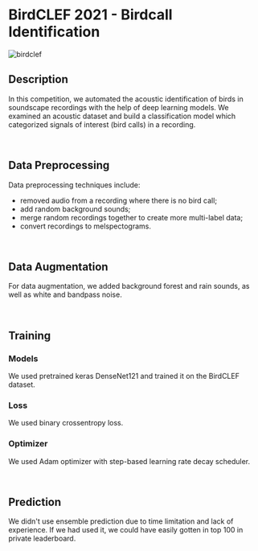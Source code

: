 # BirdCLEF 2021 - Birdcall Identification

![birdclef](https://user-images.githubusercontent.com/73081144/142802087-fcebf012-f222-4d7c-9d5e-0b2fd7b77859.png)

## Description

In this competition, we automated the acoustic identification of birds in soundscape recordings with the help of deep learning models. 
We examined an acoustic dataset and build a classification model which categorized signals of interest (bird calls) in a recording.


&nbsp;

## Data Preprocessing

Data preprocessing techniques include:
- removed audio from a recording where there is no bird call;
- add random background sounds;
- merge random recordings together to create more multi-label data;
- convert recordings to melspectograms.

&nbsp; 

## Data Augmentation

For data augmentation, we added background forest and rain sounds,
as well as white and bandpass noise.

&nbsp; 

## Training

### Models

We used pretrained keras DenseNet121 and trained it on the BirdCLEF dataset.

### Loss

We used binary crossentropy loss.

### Optimizer

We used Adam optimizer with step-based learning rate decay scheduler.

&nbsp; 

## Prediction

We didn't use ensemble prediction due to time limitation and lack of experience. If we had used it, we could have easily gotten in top 100 in private leaderboard.

